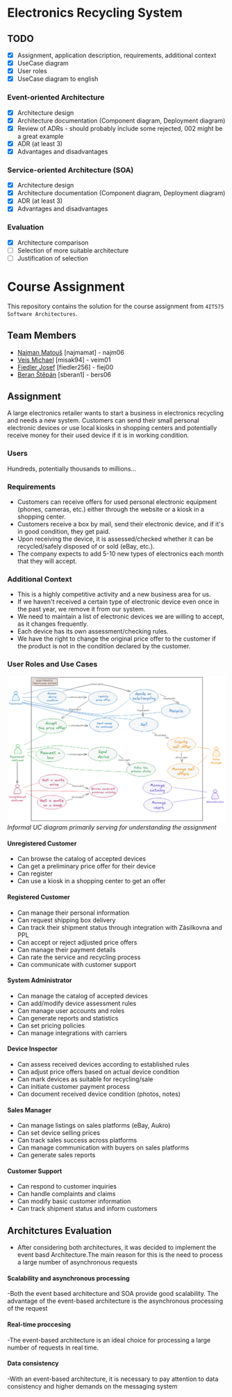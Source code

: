 # Electronics Recycling System

## TODO
- [x] Assignment, application description, requirements, additional context
- [x] UseCase diagram
- [x] User roles
- [x] UseCase diagram to english

### Event-oriented Architecture
- [x] Architecture design
- [x] Architecture documentation (Component diagram, Deployment diagram)
- [x] Review of ADRs - should probably include some rejected, 002 might be a great example
- [x] ADR (at least 3)
- [x] Advantages and disadvantages

### Service-oriented Architecture (SOA)  
- [x] Architecture design
- [x] Architecture documentation (Component diagram, Deployment diagram)
- [x] ADR (at least 3)
- [x] Advantages and disadvantages

### Evaluation
- [x] Architecture comparison
- [ ] Selection of more suitable architecture
- [ ] Justification of selection

# Course Assignment
This repository contains the solution for the course assignment from `4IT575 Software Architectures`.

## Team Members
- [Najman Matouš](https://github.com/najmamat) [najmamat] - najm06
- [Veis Michael](https://github.com/misak94) [misak94] - veim01
- [Fiedler Josef](https://github.com/fiedler256) [fiedler256] - fiej00
- [Beran Štěpán](https://github.com/sberan1) [sberan1] - bers06

## Assignment
A large electronics retailer wants to start a business in electronics recycling and needs a new system. Customers can send their small personal electronic devices or use local kiosks in shopping centers and potentially receive money for their used device if it is in working condition.

### Users
Hundreds, potentially thousands to millions...

### Requirements
- Customers can receive offers for used personal electronic equipment (phones, cameras, etc.) either through the website or a kiosk in a shopping center.
- Customers receive a box by mail, send their electronic device, and if it's in good condition, they get paid.
- Upon receiving the device, it is assessed/checked whether it can be recycled/safely disposed of or sold (eBay, etc.).
- The company expects to add 5-10 new types of electronics each month that they will accept.

### Additional Context
- This is a highly competitive activity and a new business area for us.
- If we haven't received a certain type of electronic device even once in the past year, we remove it from our system.
- We need to maintain a list of electronic devices we are willing to accept, as it changes frequently.
- Each device has its own assessment/checking rules.
- We have the right to change the original price offer to the customer if the product is not in the condition declared by the customer.

### User Roles and Use Cases

![Use Case Diagram](diagrams/use-case/uc-diagram-eng.png)
*Informal UC diagram primarily serving for understanding the assignment*

#### Unregistered Customer
- Can browse the catalog of accepted devices
- Can get a preliminary price offer for their device
- Can register
- Can use a kiosk in a shopping center to get an offer

#### Registered Customer
- Can manage their personal information
- Can request shipping box delivery
- Can track their shipment status through integration with Zásilkovna and PPL
- Can accept or reject adjusted price offers
- Can manage their payment details
- Can rate the service and recycling process
- Can communicate with customer support

#### System Administrator
- Can manage the catalog of accepted devices
- Can add/modify device assessment rules
- Can manage user accounts and roles
- Can generate reports and statistics
- Can set pricing policies
- Can manage integrations with carriers

#### Device Inspector
- Can assess received devices according to established rules
- Can adjust price offers based on actual device condition
- Can mark devices as suitable for recycling/sale
- Can initiate customer payment process
- Can document received device condition (photos, notes)

#### Sales Manager
- Can manage listings on sales platforms (eBay, Aukro)
- Can set device selling prices
- Can track sales success across platforms
- Can manage communication with buyers on sales platforms
- Can generate sales reports

#### Customer Support
- Can respond to customer inquiries
- Can handle complaints and claims
- Can modify basic customer information
- Can track shipment status and inform customers

## Architctures Evaluation
- After considering both architectures, it was decided to implement the event basd Architecture.The main reason for this is the need to process a large number of asynchronous requests

#### Scalability and asynchronous processing
-Both the event based architecture and SOA provide good scalability. The advantage of the event-based architecture is the asynchronous processing of the request
#### Real-time proccesing
-The event-based architecture is an ideal choice for processing a large number of requests in real time.
#### Data consistency
-With an event-based architecture, it is necessary to pay attention to data consistency and higher demands on the messaging system


